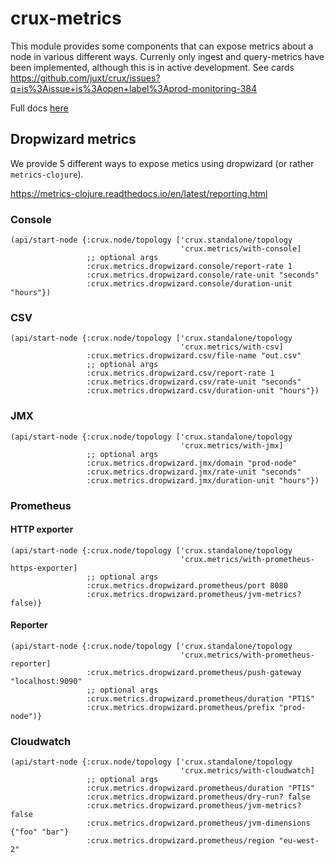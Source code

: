 # crux-metrics

This module provides some components that can expose metrics about a node in
various different ways. Currenly only ingest and query-metrics have been
implemented, although this is in active development.
See cards https://github.com/juxt/crux/issues?q=is%3Aissue+is%3Aopen+label%3Aprod-monitoring-384

Full docs [here](https://opencrux.com/docs#config-metrics)

## Dropwizard metrics

We provide 5 different ways to expose metics using dropwizard (or rather `metrics-clojure`).

https://metrics-clojure.readthedocs.io/en/latest/reporting.html

### Console

```
(api/start-node {:crux.node/topology ['crux.standalone/topology
                                      'crux.metrics/with-console]
                 ;; optional args
                 :crux.metrics.dropwizard.console/report-rate 1
                 :crux.metrics.dropwizard.console/rate-unit "seconds"
                 :crux.metrics.dropwizard.console/duration-unit "hours"})
```

### CSV

```
(api/start-node {:crux.node/topology ['crux.standalone/topology
                                      'crux.metrics/with-csv]
                 :crux.metrics.dropwizard.csv/file-name "out.csv"
                 ;; optional args
                 :crux.metrics.dropwizard.csv/report-rate 1
                 :crux.metrics.dropwizard.csv/rate-unit "seconds"
                 :crux.metrics.dropwizard.csv/duration-unit "hours"})
```

### JMX

```
(api/start-node {:crux.node/topology ['crux.standalone/topology
                                      'crux.metrics/with-jmx]
                 ;; optional args
                 :crux.metrics.dropwizard.jmx/domain "prod-node"
                 :crux.metrics.dropwizard.jmx/rate-unit "seconds"
                 :crux.metrics.dropwizard.jmx/duration-unit "hours"})
```

### Prometheus

#### HTTP exporter

```
(api/start-node {:crux.node/topology ['crux.standalone/topology
                                      'crux.metrics/with-prometheus-https-exporter]
                 ;; optional args
                 :crux.metrics.dropwizard.prometheus/port 8080
                 :crux.metrics.dropwizard.prometheus/jvm-metrics? false)}
```

#### Reporter

```
(api/start-node {:crux.node/topology ['crux.standalone/topology
                                      'crux.metrics/with-prometheus-reporter]
                 :crux.metrics.dropwizard.prometheus/push-gateway "localhost:9090"
                 ;; optional args
                 :crux.metrics.dropwizard.prometheus/duration "PT1S"
                 :crux.metrics.dropwizard.prometheus/prefix "prod-node")}
```

### Cloudwatch

```
(api/start-node {:crux.node/topology ['crux.standalone/topology
                                      'crux.metrics/with-cloudwatch]
                 ;; optional args
                 :crux.metrics.dropwizard.prometheus/duration "PT1S"
                 :crux.metrics.dropwizard.prometheus/dry-run? false
                 :crux.metrics.dropwizard.prometheus/jvm-metrics? false
                 :crux.metrics.dropwizard.prometheus/jvm-dimensions {"foo" "bar"}
                 :crux.metrics.dropwizard.prometheus/region "eu-west-2"
```
